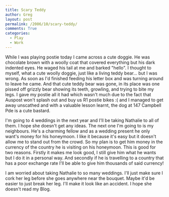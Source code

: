 ```yaml
---
title: Scary Teddy
author: Greg
layout: post
permalink: /2006/10/scary-teddy/
comments: True
categories:
  - Play
  - Work
---
```

While I was playing postie today I came across a cute doggie. He was chocolate brown with a woolly coat that covered everything but his dark indented eyes. He waged his tail at me and barked "hello". I thought to myself, what a cute woolly doggie, just like a living teddy bear… but I was wrong. As soon as I'd finished feeding his letter box and was turning around to leave he came. And that cute teddy bear was gone, in its place was one pissed off grizzly bear showing its teeth, growling, and trying to bite my legs. I gave my postie all it had which wasn't much due to the fact that Auspost won't splash out and buy us R1 postie bikes :( and I managed to get away unscathed and with a valuable lesson learnt, the dog at 147 Campbell Pde is a cute bastard.

I'm going to 4 weddings in the next year and I'll be taking Nathalie to all of them. I hope she doesn't get any ideas. The next one I'm going to is my neighbours. He's a charming fellow and as a wedding present he only want's money for his honeymoon. I like it because it's easy but it doesn't allow me to stand out from the crowd. So my plan is to get him money in the currency of the country he is visiting on his honeymoon. This is good for two reasons. Firstly it makes me look good, I still give him what he wants but I do it in a personal way. And secondly if he is travelling to a country that has a poor exchange rate I'll be able to give him thousands of said currency!

I am worried about taking Nathalie to so many weddings. I'll just make sure I cork her leg before she goes anywhere near the bouquet. Maybe it'd be easier to just break her leg. I'll make it look like an accident. I hope she doesn't read my Blog.